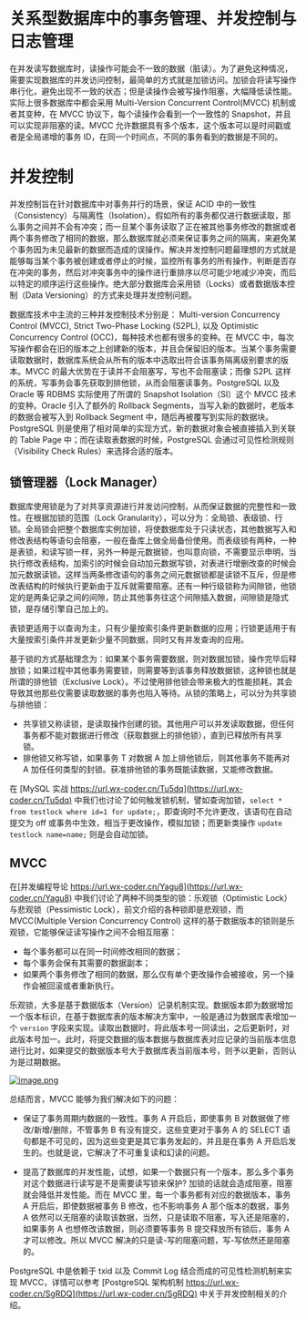 # 关系型数据库中的事务管理、并发控制与日志管理

在并发读写数据库时，读操作可能会不一致的数据（脏读）。为了避免这种情况，需要实现数据库的并发访问控制，最简单的方式就是加锁访问。加锁会将读写操作串行化，避免出现不一致的状态；但是读操作会被写操作阻塞，大幅降低读性能。实际上很多数据库中都会采用 Multi-Version Concurrent Control(MVCC) 机制或者其变种，在 MVCC 协议下，每个读操作会看到一个一致性的 Snapshot，并且可以实现非阻塞的读。MVCC 允许数据具有多个版本，这个版本可以是时间戳或者是全局递增的事务 ID，在同一个时间点，不同的事务看到的数据是不同的。

# 并发控制

并发控制旨在针对数据库中对事务并行的场景，保证 ACID 中的一致性（Consistency）与隔离性（Isolation）。假如所有的事务都仅进行数据读取，那么事务之间并不会有冲突；而一旦某个事务读取了正在被其他事务修改的数据或者两个事务修改了相同的数据，那么数据库就必须来保证事务之间的隔离，来避免某个事务因为未见最新的数据而造成的误操作。解决并发控制问题最理想的方式就是能够每当某个事务被创建或者停止的时候，监控所有事务的所有操作，判断是否存在冲突的事务，然后对冲突事务中的操作进行重排序以尽可能少地减少冲突，而后以特定的顺序运行这些操作。绝大部分数据库会采用锁（Locks）或者数据版本控制（Data Versioning）的方式来处理并发控制问题。

数据库技术中主流的三种并发控制技术分别是： Multi-version Concurrency Control (MVCC), Strict Two-Phase Locking (S2PL), 以及 Optimistic Concurrency Control (OCC)，每种技术也都有很多的变种。在 MVCC 中，每次写操作都会在旧的版本之上创建新的版本，并且会保留旧的版本。当某个事务需要读取数据时，数据库系统会从所有的版本中选取出符合该事务隔离级别要求的版本。MVCC 的最大优势在于读并不会阻塞写，写也不会阻塞读；而像 S2PL 这样的系统，写事务会事先获取到排他锁，从而会阻塞读事务。PostgreSQL 以及 Oracle 等 RDBMS 实际使用了所谓的 Snapshot Isolation（SI）这个 MVCC 技术的变种。Oracle 引入了额外的 Rollback Segments，当写入新的数据时，老版本的数据会被写入到 Rollback Segment 中，随后再被覆写到实际的数据块。PostgreSQL 则是使用了相对简单的实现方式，新的数据对象会被直接插入到关联的 Table Page 中；而在读取表数据的时候，PostgreSQL 会通过可见性检测规则（Visibility Check Rules）来选择合适的版本。

## 锁管理器（Lock Manager）

数据库使用锁是为了对共享资源进行并发访问控制，从而保证数据的完整性和一致性。在根据加锁的范围（Lock Granularity），可以分为：全局锁、表级锁、行锁。全局锁会把整个数据库实例加锁，将使数据库处于只读状态，其他数据写入和修改表结构等语句会阻塞，一般在备库上做全局备份使用。而表级锁有两种，一种是表锁，和读写锁一样，另外一种是元数据锁，也叫意向锁，不需要显示申明，当执行修改表结构，加索引的时候会自动加元数据写锁，对表进行增删改查的时候会加元数据读锁。这样当两条修改语句的事务之间元数据锁都是读锁不互斥，但是修改表结构的时候执行更新由于互斥就需要阻塞。还有一种行级锁称为间隙锁，他锁定的是两条记录之间的间隙，防止其他事务往这个间隙插入数据，间隙锁是隐式锁，是存储引擎自己加上的。

表锁更适用于以查询为主，只有少量按索引条件更新数据的应用；行锁更适用于有大量按索引条件并发更新少量不同数据，同时又有并发查询的应用。

基于锁的方式基础理念为：如果某个事务需要数据，则对数据加锁，操作完毕后释放锁；如果过程中其他事务需要锁，则需要等到该事务释放数据锁，这种锁也就是所谓的排他锁（Exclusive Lock）。不过使用排他锁会带来极大的性能损耗，其会导致其他那些仅需要读取数据的事务也陷入等待。从锁的策略上，可以分为共享锁与排他锁：

- 共享锁又称读锁，是读取操作创建的锁。其他用户可以并发读取数据，但任何事务都不能对数据进行修改（获取数据上的排他锁），直到已释放所有共享锁。
- 排他锁又称写锁，如果事务 T 对数据 A 加上排他锁后，则其他事务不能再对 A 加任任何类型的封锁。获准排他锁的事务既能读数据，又能修改数据。

在 [MySQL 实战 https://url.wx-coder.cn/Tu5dq](https://url.wx-coder.cn/Tu5dq) 中我们也讨论了如何触发锁机制，譬如查询加锁，`select * from testlock where id=1 for update;`，即查询时不允许更改，该语句在自动提交为 off 或事务中生效，相当于更改操作，模拟加锁；而更新类操作 `update testlock name=name;` 则是会自动加锁。

## MVCC

在[并发编程导论 https://url.wx-coder.cn/Yagu8](https://url.wx-coder.cn/Yagu8) 中我们讨论了两种不同类型的锁：乐观锁（Optimistic Lock）与悲观锁（Pessimistic Lock），前文介绍的各种锁即是悲观锁，而 MVCC(Multiple Version Concurrency Control) 这样的基于数据版本的锁则是乐观锁，它能够保证读写操作之间不会相互阻塞：

- 每个事务都可以在同一时间修改相同的数据；
- 每个事务会保有其需要的数据副本；
- 如果两个事务修改了相同的数据，那么仅有单个更改操作会被接收，另一个操作会被回滚或者重新执行。

乐观锁，大多是基于数据版本（Version）记录机制实现。数据版本即为数据增加一个版本标识，在基于数据库表的版本解决方案中，一般是通过为数据库表增加一个 `version` 字段来实现。读取出数据时，将此版本号一同读出，之后更新时，对此版本号加一。此时，将提交数据的版本数据与数据库表对应记录的当前版本信息进行比对，如果提交的数据版本号大于数据库表当前版本号，则予以更新，否则认为是过期数据。

[![image.png](https://i.postimg.cc/nzP3gcmw/image.png)](https://postimg.cc/hzV87np9)

总结而言，MVCC 能够为我们解决如下的问题：

- 保证了事务周期内数据的一致性。事务 A 开启后，即使事务 B 对数据做了修改/新增/删除，不管事务 B 有没有提交，这些变更对于事务 A 的 SELECT 语句都是不可见的，因为这些变更是其它事务发起的，并且是在事务 A 开启后发生的。也就是说，它解决了不可重复读和幻读的问题。

- 提高了数据库的并发性能，试想，如果一个数据只有一个版本，那么多个事务对这个数据进行读写是不是需要读写锁来保护? 加锁的话就会造成阻塞，阻塞就会降低并发性能。而在 MVCC 里，每一个事务都有对应的数据版本，事务 A 开启后，即使数据被事务 B 修改，也不影响事务 A 那个版本的数据，事务 A 依然可以无阻塞的读取该数据，当然，只是读取不阻塞，写入还是阻塞的，如果事务 A 也想修改该数据，则必须要等事务 B 提交释放所有锁后，事务 A 才可以修改。所以 MVCC 解决的只是读-写的阻塞问题，写-写依然还是阻塞的。

PostgreSQL 中是依赖于 txid 以及 Commit Log 结合而成的可见性检测机制来实现 MVCC，详情可以参考 [PostgreSQL 架构机制 https://url.wx-coder.cn/SgRDQ](https://url.wx-coder.cn/SgRDQ) 中关于并发控制相关的介绍。
